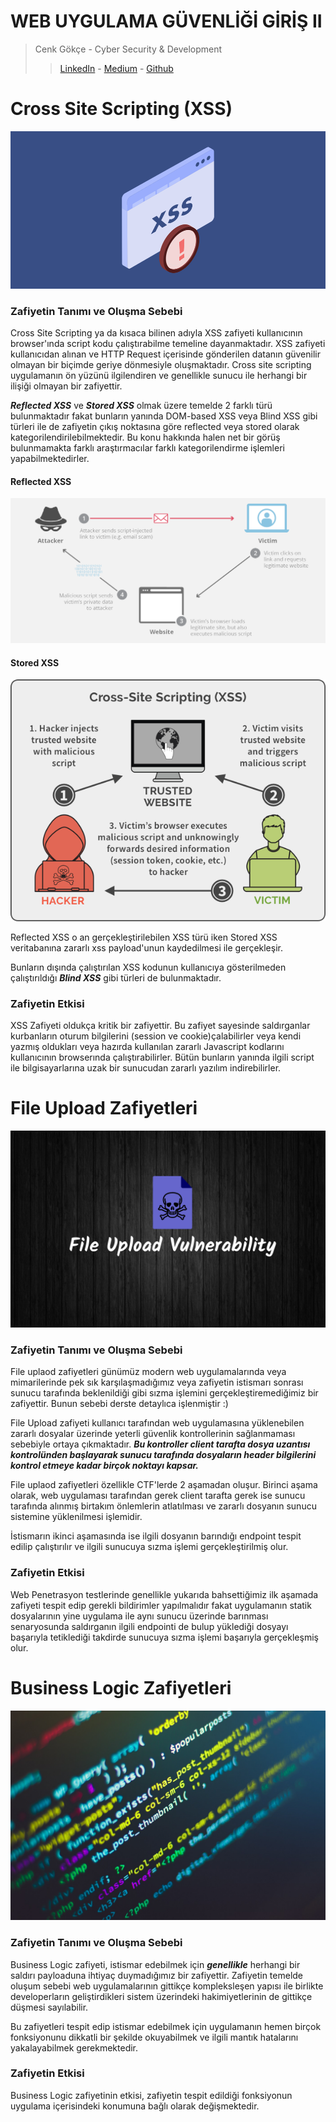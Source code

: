 #  WEB UYGULAMA GÜVENLİĞİ GİRİŞ II
> Cenk Gökçe - Cyber Security & Development
> > [LinkedIn](https://www.linkedin.com/in/cenk-gokce-345b88190)  - [Medium](https://cnkgkce.medium.com/) - [Github](https://github.com/cnkgkce/)

# Cross Site Scripting (XSS)
![ss](ss/wordpress-cross-site-scripting-guide-prevention.png)

### Zafiyetin Tanımı ve Oluşma Sebebi
Cross Site Scripting ya da kısaca bilinen adıyla XSS zafiyeti kullanıcının browser'ında script kodu çalıştırabilme temeline dayanmaktadır. XSS zafiyeti kullanıcıdan alınan ve HTTP Request içerisinde gönderilen datanın güvenilir olmayan bir biçimde geriye dönmesiyle oluşmaktadır. Cross site scripting uygulamanın ön yüzünü ilgilendiren ve genellikle sunucu ile herhangi bir ilişiği olmayan bir zafiyettir.

***Reflected XSS*** ve ***Stored XSS*** olmak üzere temelde 2 farklı türü bulunmaktadır fakat bunların yanında DOM-based XSS veya Blind XSS gibi türleri ile de zafiyetin çıkış noktasına göre reflected veya stored olarak kategorilendirilebilmektedir. Bu konu hakkında halen net bir görüş bulunmamakta farklı araştırmacılar farklı kategorilendirme işlemleri yapabilmektedirler.
#### Reflected XSS
![ss](ss/reflected.png)

#### Stored XSS
![ss](ss/stored.png)


Reflected XSS o an gerçekleştirilebilen XSS türü iken Stored XSS veritabanına zararlı xss payload'unun kaydedilmesi ile gerçekleşir.

Bunların dışında çalıştırılan XSS kodunun kullanıcıya gösterilmeden çalıştırıldığı ***Blind XSS*** gibi türleri de bulunmaktadır.

### Zafiyetin Etkisi
XSS Zafiyeti oldukça kritik bir zafiyettir. Bu zafiyet sayesinde saldırganlar kurbanların oturum bilgilerini (session ve cookie)çalabilirler veya kendi yazmış oldukları veya hazırda kullanılan zararlı Javascript kodlarını kullanıcının browserında çalıştırabilirler. Bütün bunların yanında ilgili script ile bilgisayarlarına uzak bir sunucudan zararlı yazılım indirebilirler.


# File Upload Zafiyetleri
![ss](ss/uplaod.png)

### Zafiyetin Tanımı ve Oluşma Sebebi
File uplaod zafiyetleri günümüz modern web uygulamalarında veya mimarilerinde pek sık karşılaşmadığımız veya zafiyetin istismarı sonrası sunucu  tarafında beklenildiği gibi sızma işlemini gerçekleştiremediğimiz  bir zafiyettir. Bunun sebebi derste detaylıca işlenmiştir :)

File Upload zafiyeti kullanıcı tarafından web uygulamasına yüklenebilen zararlı dosyalar üzerinde yeterli güvenlik kontrollerinin sağlanmaması sebebiyle ortaya çıkmaktadır. ***Bu kontroller client tarafta dosya uzantısı kontrolünden başlayarak sunucu tarafında dosyaların header bilgilerini kontrol etmeye kadar birçok noktayı kapsar.*** 

File uplaod zafiyetleri özellikle CTF'lerde 2 aşamadan oluşur. Birinci aşama olarak, web uygulaması tarafından gerek client tarafta gerek ise sunucu tarafında alınmış birtakım önlemlerin atlatılması ve zararlı dosyanın sunucu sistemine yüklenilmesi işlemidir.

İstismarın ikinci aşamasında ise ilgili dosyanın barındığı endpoint tespit edilip çalıştırılır ve ilgili sunucuya sızma işlemi gerçekleştirilmiş olur.

### Zafiyetin Etkisi
Web Penetrasyon testlerinde genellikle yukarıda bahsettiğimiz ilk aşamada zafiyeti tespit edip gerekli  bildirimler yapılmalıdır fakat uygulamanın statik dosyalarının yine uygulama ile aynı sunucu üzerinde barınması senaryosunda saldırganın ilgili  endpointi de bulup yüklediği  dosyayı başarıyla tetiklediği takdirde sunucuya sızma işlemi başarıyla gerçekleşmiş  olur.

# Business Logic Zafiyetleri
![ss](ss/logic.jpg)
### Zafiyetin Tanımı ve Oluşma Sebebi
Business Logic zafiyeti, istismar edebilmek için ***genellikle*** herhangi bir saldırı payloaduna ihtiyaç duymadığımız bir zafiyettir. Zafiyetin temelde oluşum sebebi web uygulamalarının gittikçe kompleksleşen yapısı ile birlikte developerların geliştirdikleri sistem üzerindeki hakimiyetlerinin de gittikçe düşmesi sayılabilir.

Bu zafiyetleri tespit edip istismar edebilmek için uygulamanın hemen birçok fonksiyonunu dikkatli bir şekilde okuyabilmek ve ilgili mantık hatalarını yakalayabilmek gerekmektedir.

### Zafiyetin Etkisi
Business Logic zafiyetinin etkisi, zafiyetin tespit edildiği fonksiyonun uygulama içerisindeki konumuna bağlı olarak değişmektedir.

